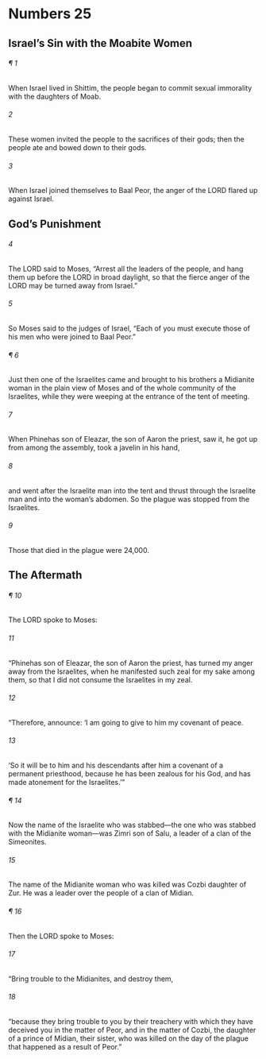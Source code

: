 # Numbers 25
## Israel’s Sin with the Moabite Women
###### ¶ 1
When Israel lived in Shittim, the people began to commit sexual immorality with the daughters of Moab.
###### 2
These women invited the people to the sacrifices of their gods; then the people ate and bowed down to their gods.
###### 3
When Israel joined themselves to Baal Peor, the anger of the LORD flared up against Israel.
## God’s Punishment
###### 4
The LORD said to Moses, “Arrest all the leaders of the people, and hang them up before the LORD in broad daylight, so that the fierce anger of the LORD may be turned away from Israel.”
###### 5
So Moses said to the judges of Israel, “Each of you must execute those of his men who were joined to Baal Peor.”
###### ¶ 6
Just then one of the Israelites came and brought to his brothers a Midianite woman in the plain view of Moses and of the whole community of the Israelites, while they were weeping at the entrance of the tent of meeting.
###### 7
When Phinehas son of Eleazar, the son of Aaron the priest, saw it, he got up from among the assembly, took a javelin in his hand,
###### 8
and went after the Israelite man into the tent and thrust through the Israelite man and into the woman’s abdomen. So the plague was stopped from the Israelites.
###### 9
Those that died in the plague were 24,000.
## The Aftermath
###### ¶ 10
The LORD spoke to Moses:
###### 11
“Phinehas son of Eleazar, the son of Aaron the priest, has turned my anger away from the Israelites, when he manifested such zeal for my sake among them, so that I did not consume the Israelites in my zeal.
###### 12
“Therefore, announce: ‘I am going to give to him my covenant of peace.
###### 13
‘So it will be to him and his descendants after him a covenant of a permanent priesthood, because he has been zealous for his God, and has made atonement for the Israelites.’”
###### ¶ 14
Now the name of the Israelite who was stabbed—the one who was stabbed with the Midianite woman—was Zimri son of Salu, a leader of a clan of the Simeonites.
###### 15
The name of the Midianite woman who was killed was Cozbi daughter of Zur. He was a leader over the people of a clan of Midian.
###### ¶ 16
Then the LORD spoke to Moses:
###### 17
“Bring trouble to the Midianites, and destroy them,
###### 18
“because they bring trouble to you by their treachery with which they have deceived you in the matter of Peor, and in the matter of Cozbi, the daughter of a prince of Midian, their sister, who was killed on the day of the plague that happened as a result of Peor.”
